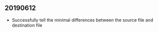 20190612
---
- Successfully tell the minimal differences between the source file and destination file